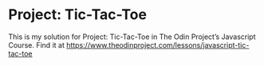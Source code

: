 # Project: Tic-Tac-Toe

This is my solution for Project: Tic-Tac-Toe in The Odin Project’s Javascript Course. Find it at https://www.theodinproject.com/lessons/javascript-tic-tac-toe
